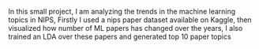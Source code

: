 
In this small project, I am analyzing the trends in the machine learning topics in NIPS, Firstly I used a nips paper dataset available on Kaggle, then visualized how number of ML papers has changed over the years, I also trained an LDA over these papers and generated top 10 paper topics
